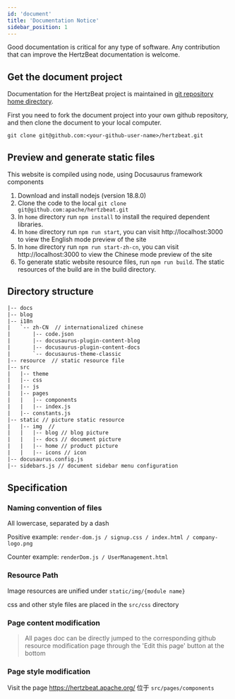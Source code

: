 ```yaml
---
id: 'document'
title: 'Documentation Notice'
sidebar_position: 1
---
```


<!--
    Licensed to the Apache Software Foundation (ASF) under one or more
    contributor license agreements.  See the NOTICE file distributed with
    this work for additional information regarding copyright ownership.
    The ASF licenses this file to You under the Apache License, Version 2.0
    (the "License"); you may not use this file except in compliance with
    the License.  You may obtain a copy of the License at

       https://www.apache.org/licenses/LICENSE-2.0

    Unless required by applicable law or agreed to in writing, software
    distributed under the License is distributed on an "AS IS" BASIS,
    WITHOUT WARRANTIES OR CONDITIONS OF ANY KIND, either express or implied.
    See the License for the specific language governing permissions and
    limitations under the License.
-->

Good documentation is critical for any type of software. Any contribution that can improve the HertzBeat documentation is welcome.

## Get the document project

Documentation for the HertzBeat project is maintained in [git repository home directory](https://github.com/apache/hertzbeat/tree/master/home).

First you need to fork the document project into your own github repository, and then clone the document to your local computer.

```shell
git clone git@github.com:<your-github-user-name>/hertzbeat.git
```

## Preview and generate static files

This website is compiled using node, using Docusaurus framework components

1. Download and install nodejs (version 18.8.0)
2. Clone the code to the local `git clone git@github.com:apache/hertzbeat.git`
3. In `home` directory run `npm install` to install the required dependent libraries.
4. In `home` directory run `npm run start`, you can visit http://localhost:3000 to view the English mode preview of the site
5. In `home` directory run `npm run start-zh-cn`, you can visit http://localhost:3000 to view the Chinese mode preview of the site
6. To generate static website resource files, run `npm run build`. The static resources of the build are in the build directory.

## Directory structure

```html
|-- docs
|-- blog   
|-- i18n
|   `-- zh-CN  // internationalized chinese
|       |-- code.json
|       |-- docusaurus-plugin-content-blog
|       |-- docusaurus-plugin-content-docs
|       `-- docusaurus-theme-classic
|-- resource  // static resource file
|-- src
|   |-- theme
|   |-- css
|   |-- js
|   |-- pages
|   |   |-- components
|   |   |-- index.js
|   |-- constants.js
|-- static // picture static resource
|   |-- img  //
|   |   |-- blog // blog picture
|   |   |-- docs // document picture
|   |   |-- home // product picture
|   |   |-- icons // icon
|-- docusaurus.config.js
|-- sidebars.js // document sidebar menu configuration
```

## Specification

### Naming convention of  files

All lowercase, separated by a dash

Positive example: `render-dom.js / signup.css / index.html / company-logo.png`

Counter example: `renderDom.js / UserManagement.html`

### Resource Path

Image resources are unified under `static/img/{module name}`

css and other style files are placed in the `src/css` directory

### Page content modification

> All pages doc can be directly jumped to the corresponding github resource modification page through the 'Edit this page' button at the bottom

### Page style modification

Visit the page https://hertzbeat.apache.org/
位于 `src/pages/components`

